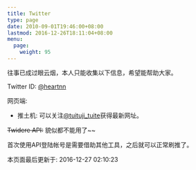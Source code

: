 ```yaml
---
title: Twitter
type: page
date: 2010-09-01T19:46:00+08:00
lastmod: 2016-12-26T18:11:04+08:00
menu:
  page:
    weight: 95
---
```


往事已成过眼云烟，本人只能收集以下信息，希望能帮助大家。

Twitter ID: [@heartnn](https://twitter.com/heartnn)

网页端:

- 推土机: 可以关注[@tuituji_tuite](https://twitter.com/tuituji_tuite)获得最新网址。

<strike>Twidere API:</strike> 貌似都不能用了~~

首次使用API登陆帐号是需要借助其他工具，之后就可以正常刷推了。

本页面最后更新于: 2016-12-27 02:10:23
